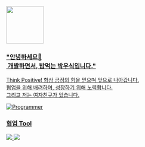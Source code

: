 <a href="https://www.youtube.com/watch?v=w9DfC2BHGPA" target="_blank">
<img src="https://www.google.com/images/branding/googlelogo/1x/googlelogo_color_272x92dp.png" width="100px">

<div align="left">

<h3>"안녕하세요👋<br>
&nbsp;개발하면서, 밥먹는 박우식입니다."</h3>

<p>Think Positive! 항상 긍정의 힘을 믿으며 앞으로 나아갑니다.<br>
협업을 위해 배려하며, 성장하기 위해 노력합니다.<br>
그리고 저는 여자친구가 있습니다.</p>

![Programmer](https://example.com/path/to/programmer-image.png)

<h3>협업 Tool</h3>
<img src = "https://img.shields.io/badge/Slack-4A154B?style=for-the-badge&logo=slack&logoColor=white">&nbsp;<img src = "https://img.shields.io/badge/Jira-0052CC?style=for-the-badge&logo=Jira&logoColor=white">
</div>

